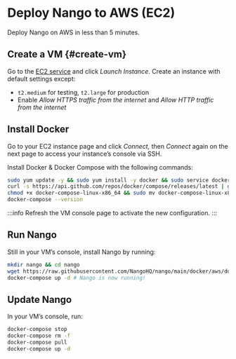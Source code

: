 # Deploy Nango to AWS (EC2)

Deploy Nango on AWS in less than 5 minutes.

## Create a VM {#create-vm}

Go to the [EC2 service](https://console.aws.amazon.com/ec2/v2/home) and click *Launch Instance*. Create an instance with default settings except: 
- `t2.medium` for testing, `t2.large` for production
- Enable *Allow HTTPS traffic from the internet* and *Allow HTTP traffic from the internet*

## Install Docker

Go to your EC2 instance page and click *Connect,* then *Connect* again on the next page to access your instance’s console via SSH. 

Install Docker & Docker Compose with the following commands:

```bash
sudo yum update -y && sudo yum install -y docker && sudo service docker start && sudo usermod -a -G docker $USER
curl -s https://api.github.com/repos/docker/compose/releases/latest | grep browser_download_url  | grep docker-compose-linux-x86_64 | cut -d '"' -f 4 | wget -qi -
chmod +x docker-compose-linux-x86_64 && sudo mv docker-compose-linux-x86_64 /usr/local/bin/docker-compose
docker-compose --version
```

:::info
Refresh the VM console page to activate the new configuration.
:::

## Run Nango

Still in your VM’s console, install Nango by running: 

```bash
mkdir nango && cd nango
wget https://raw.githubusercontent.com/NangoHQ/nango/main/docker/aws/docker-compose.yaml && wget https://raw.githubusercontent.com/NangoHQ/nango/main/.env
docker-compose up -d # Nango is now running!
```

## Update Nango

In your VM’s console, run:

```bash
docker-compose stop
docker-compose rm -f
docker-compose pull
docker-compose up -d
```
